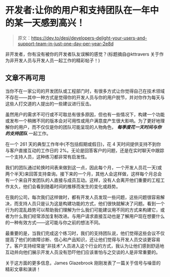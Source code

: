 # 开发者:让你的用户和支持团队在一年中的某一天感到高兴！

> 原文：<https://dev.to/desi/developers-delight-your-users-and-support-team-in-just-one-day-per-year-2e8d>

非开发者，你有没有被你的开发者队友误解的感觉？(标题摘自@kttravers 关于作为非开发人员与开发人员一起工作的精彩帖子！)

## 文章不再可用

当你不在一家公司的开发团队或工程部门时，有很多方式让你觉得自己在技术领域不存在——其中一种方式是觉得你的开发人员与你的用户脱节，并对你作为每天与这些人打交道的人提出的一些建议进行反击。

虽然用户的需求不可行或不可取总有很多原因，但也有一些情况下，构建一个功能或发布一个稍微不同的版本会对可用性或用户满意度产生很大影响。为了更好地理解你的用户，而不仅仅是你的团队可能呈现的人物角色， ***每季度花一天时间与你的支持团队*** 一起工作。

在一个 261 天的典型工作年中(不包括假期或假日)，花 4 天时间提供支持不到你与客户直接互动的工作日的 2%。无论是回答客户的问题，还是在实时聊天中跟踪一个支持人员，这种练习都非常有启发性。

我们的团队通过轮换时间表来做到这一点，因此每个月，一个开发人员花一天(或两个半天)来回答支持查询。接下来的一个月，其他人会这样做，这样每个月总会有一个来自开发团队的人直接与成员互动。这样，没有人会离开他们重要的工程工作太久，他们会看到随着时间的推移而发生的变化或趋势。

在我的公司，每次我们这样做时，都有开发人员发现一些问题，这些问题很容易解决，而支持人员只是认为这是构建功能的方式，他们很快就解决了问题。看到一个行为的混乱趋势可以帮助我们理解为什么我们可能建议用不同的方式来构建它，或者为什么我们经常添加复制改进。与用户请求直接互动也是了解用户现在想要什么的一种有效方式——这可能与你之前的想法不同。

最重要的是，当我们完成这个练习时，我们的支持团队说，他们觉得这些会议不仅提高了他们的故障诊断、信心和产品知识，还让他们觉得与开发人员交谈更容易了。客户支持经常是“非技术”人员进入这个行业的方式，我认为让他们感到舒适地互动并向他们展示开发人员没有恐吓他们应该害怕与之交谈的人是非常重要的。

关于这方面的更多信息，James Glazebrook 刚刚发表了一篇关于信号与噪音的精彩文章和演讲！